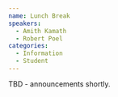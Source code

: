 ```yaml
---
name: Lunch Break
speakers:
  - Amith Kamath
  - Robert Poel
categories:
  - Information
  - Student
---
```


TBD - announcements shortly.